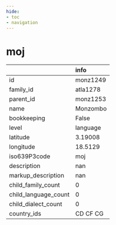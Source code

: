 ```yaml
---
hide:
- toc
- navigation
---
```

# moj
|                      | info     |
|:---------------------|:---------|
| id                   | monz1249 |
| family_id            | atla1278 |
| parent_id            | monz1253 |
| name                 | Monzombo |
| bookkeeping          | False    |
| level                | language |
| latitude             | 3.19008  |
| longitude            | 18.5129  |
| iso639P3code         | moj      |
| description          | nan      |
| markup_description   | nan      |
| child_family_count   | 0        |
| child_language_count | 0        |
| child_dialect_count  | 0        |
| country_ids          | CD CF CG |